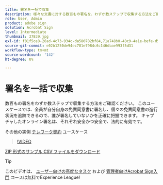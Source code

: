 ```yaml
---
title: 署名を一括で収集
description: 様々な文書に対する数百もの署名を、わずか数ステップで収集する方法をご確認ください
role: User, Admin
product: adobe sign
solution: Acrobat Sign
level: Intermediate
thumbnail: 37839.jpg
exl-id: f81f5ce8-26ad-4c73-934c-da580782bf84,71a748b0-48c9-4a1e-befe-d5f311d6c05e
source-git-commit: e02b1250de94ec781e7984c6c146dbae993f5d31
workflow-type: tm+mt
source-wordcount: '142'
ht-degree: 0%

---
```


# 署名を一括で収集

数百もの署名をわずか数ステップで収集する方法をご確認ください。 このユースケースでは、全員が自分自身の免責同意書に署名し、個々の免責同意書の進行状況を追跡できるので、誰が署名していないかを正確に把握できます。 キャプチャしたオンライン署名は、それぞれ安全かつ安全で、法的に有効です。

その他の実例 [テレワーク契約](https://experienceleague.adobe.com/docs/document-cloud-learn/sign-learning-hub/expand/recipes/gov/usecasegovtelework.html?lang=en) ユースケース

>[!VIDEO](https://video.tv.adobe.com/v/37839?hidetitle=true)

[ZIP 形式のサンプル CSV ファイルをダウンロード](../assets/megasign_merge_sample.zip)

>[!TIP]
>
>このビデオは、 [ユーザー向けの高度なタスク](https://experienceleague.adobe.com/?recommended=Sign-U-1-2020.3) および [管理者向けAcrobat Sign入門](https://experienceleague.adobe.com/?recommended=Sign-A-1-2020.2) コースは無料でExperience League!
